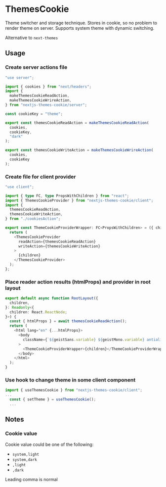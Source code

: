 # ThemesCookie #

Theme switcher and storage technique.
Stores in cookie, so no problem to render theme on server.
Supports system theme with dynamic switching.

Alternative to `next-themes`

## Usage ##

### Create server actions file ###
```ts
"use server";

import { cookies } from "next/headers";
import {
  makeThemesCookieReadAction,
  makeThemesCookieWrireAction,
} from "nextjs-themes-cookie/server";

const cookieKey = "theme";

export const themesCookieReadAction = makeThemesCookieReadAction(
  cookies,
  cookieKey,
  "dark"
);

export const themesCookieWriteAction = makeThemesCookieWrireAction(
  cookies,
  cookieKey
);
```

### Create file for client provider ###
```ts
"use client";

import { type FC, type PropsWithChildren } from "react";
import { ThemesCookieProvider } from "nextjs-themes-cookie/client";
import {
  themesCookieReadAction,
  themesCookieWriteAction,
} from "./cookiesAction";

export const ThemeCookieProviderWrapper: FC<PropsWithChildren> = ({ children }) => {
  return (
    <ThemesCookieProvider
      readAction={themesCookieReadAction}
      writeAction={themesCookieWriteAction}
    >
      {children}
    </ThemesCookieProvider>
  );
};
```

### Place reader action results (htmlProps) and provider in root layout ###
```ts
export default async function RootLayout({
  children,
}: Readonly<{
  children: React.ReactNode;
}>) {
  const { htmlProps } = await themesCookieReadAction();
  return (
    <html lang="en" {...htmlProps}>
      <body
        className={`${geistSans.variable} ${geistMono.variable} antialiased`}
      >
        <ThemeCookieProviderWrapper>{children}</ThemeCookieProviderWrapper>
      </body>
    </html>
  );
}
```

### Use hook to change theme in some client component ###
```ts
import { useThemesCookie } from "nextjs-themes-cookie/client";
...
  const { setTheme } = useThemesCookie();
  ...
```

## Notes ##
### Cookie value ###
Cookie value could be one of the following:
- `system,light`
- `system,dark`
- `,light`
- `,dark`

Leading comma is normal
